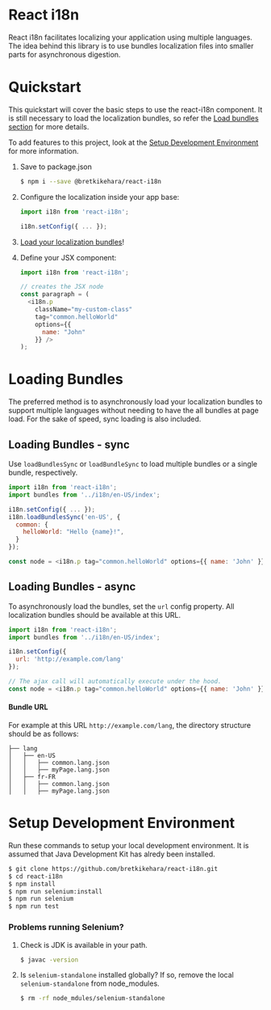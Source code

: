 React i18n
==============================

React i18n facilitates localizing your application using multiple languages. The idea behind this library is to use bundles localization files into smaller parts for asynchronous digestion.

# Quickstart

This quickstart will cover the basic steps to use the react-i18n component. It is still necessary to load the localization bundles, so refer the [Load bundles section](#loading-bundles) for more details.

To add features to this project, look at the [Setup Development Environment](#setup-development-environment) for more information.

1. Save to package.json
    ```sh
    $ npm i --save @bretkikehara/react-i18n
    ````

2. Configure the localization inside your app base:
    ```js
    import i18n from 'react-i18n';

    i18n.setConfig({ ... });
    ```

3. [Load your localization bundles](#loading-bundles)!
4. Define your JSX component:
    ```js
    import i18n from 'react-i18n';

    // creates the JSX node
    const paragraph = (
      <i18n.p
        className="my-custom-class"
        tag="common.helloWorld"
        options={{
          name: "John"
        }} />
    );
    ```

# Loading Bundles

The preferred method is to asynchronously load your localization bundles to support multiple languages without needing to have the all bundles at page load. For the sake of speed, sync loading is also included.

## Loading Bundles - sync

Use `loadBundlesSync` or `loadBundleSync` to load multiple bundles or a single bundle, respectively.

```js
import i18n from 'react-i18n';
import bundles from '../i18n/en-US/index';

i18n.setConfig({ ... });
i18n.loadBundlesSync('en-US', {
  common: {
    helloWorld: "Hello {name}!",
  }
});

const node = <i18n.p tag="common.helloWorld" options={{ name: 'John' }} />
```

## Loading Bundles - async

To asynchronously load the bundles, set the `url` config property. All localization bundles should be available at this URL.

```js
import i18n from 'react-i18n';
import bundles from '../i18n/en-US/index';

i18n.setConfig({
  url: 'http://example.com/lang'
});

// The ajax call will automatically execute under the hood.
const node = <i18n.p tag="common.helloWorld" options={{ name: 'John' }} />
```

#### Bundle URL

For example at this URL `http://example.com/lang`, the directory structure should be as follows:

```
├── lang
│   ├── en-US
│   │   ├── common.lang.json
│   │   ├── myPage.lang.json
│   ├── fr-FR
│   │   ├── common.lang.json
│   │   ├── myPage.lang.json
```

# Setup Development Environment

Run these commands to setup your local development environment. It is assumed that Java Development Kit has alredy been installed.

```sh
$ git clone https://github.com/bretkikehara/react-i18n.git
$ cd react-i18n
$ npm install
$ npm run selenium:install
$ npm run selenium
$ npm run test
```

### Problems running Selenium?

1. Check is JDK is available in your path.
    ```sh
    $ javac -version
    ```

2. Is `selenium-standalone` installed globally? If so, remove the local `selenium-standalone` from node_modules.
    ```sh
    $ rm -rf node_mdules/selenium-standalone
    ```
